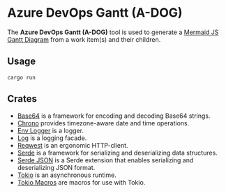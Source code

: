 # Azure DevOps Gantt (A-DOG)

The **Azure DevOps Gantt (A-DOG)** tool is used to generate a [Mermaid JS](https://mermaid.js.org/) [Gantt Diagram](https://mermaid.js.org/syntax/gantt.html) from a work item(s) and their children.

## Usage

```shell
cargo run
```

## Crates

- [Base64](https://github.com/marshallpierce/rust-base64) is a framework for encoding and decoding Base64 strings.
- [Chrono](https://github.com/chronotope/chrono) provides timezone-aware date and time operations.
- [Env Logger](https://github.com/rust-cli/env_logger) is a logger.
- [Log](https://github.com/rust-lang/log) is a logging facade.
- [Reqwest](https://github.com/seanmonstar/reqwest) is an ergonomic HTTP-client.
- [Serde](https://github.com/serde-rs/serde) is a framework for serializing and deserializing data structures.
- [Serde JSON](https://github.com/serde-rs/json) is a Serde extension that enables serializing and deserializing JSON format.
- [Tokio](https://github.com/tokio-rs/tokio) is an asynchronous runtime.
- [Tokio Macros](https://github.com/tokio-rs/tokio/tree/master/tokio-macros) are macros for use with Tokio.